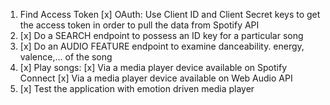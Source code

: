 1. Find Access Token
    [x] OAuth: Use Client ID and Client Secret keys to get the access token in order to pull the data from Spotify API
2. [x] Do a SEARCH endpoint to possess an ID key for a particular song
3. [x] Do an AUDIO FEATURE endpoint to examine danceability. energy, valence,... of the song
4. [x] Play songs:
    [x] Via a media player device available on Spotify Connect
    [x] Via a media player device available on Web Audio API
5. [x] Test the application with emotion driven media player